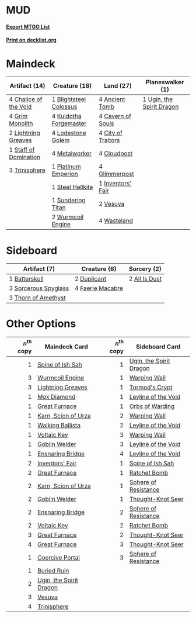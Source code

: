 # MUD

#### [Export MTGO List](../collection/MUD/MUD.txt)
#### [Print on decklist.org](http://decklist.org/?deckmain=4%09Ancient%20Tomb%0A1%09Blightsteel%20Colossus%0A4%09Cavern%20of%20Souls%0A4%09Chalice%20of%20the%20Void%0A4%09City%20of%20Traitors%0A4%09Cloudpost%0A4%09Glimmerpost%0A4%09Grim%20Monolith%0A1%09Inventors'%20Fair%0A4%09Kuldotha%20Forgemaster%0A2%09Lightning%20Greaves%0A4%09Lodestone%20Golem%0A4%09Metalworker%0A1%09Platinum%20Emperion%0A1%09Staff%20of%20Domination%0A1%09Steel%20Hellkite%0A1%09Sundering%20Titan%0A3%09Trinisphere%0A1%09Ugin,%20the%20Spirit%20Dragon%0A2%09Vesuva%0A4%09Wasteland%0A2%09Wurmcoil%20Engine&deckside=2%09All%20Is%20Dust%0A1%09Batterskull%0A2%09Duplicant%0A4%09Faerie%20Macabre%0A3%09Sorcerous%20Spyglass%0A3%09Thorn%20of%20Amethyst)
# Maindeck

|                                         Artifact (14)                                          |                                          Creature (18)                                          |                                          Land (27)                                          |                                          Planeswalker (1)                                          |
|------------------------------------------------------------------------------------------------|-------------------------------------------------------------------------------------------------|---------------------------------------------------------------------------------------------|----------------------------------------------------------------------------------------------------|
|4 [Chalice of the Void](http://gatherer.wizards.com/Pages/Card/Details.aspx?multiverseid=370411)|1 [Blightsteel Colossus](http://gatherer.wizards.com/Pages/Card/Details.aspx?multiverseid=221563)|4 [Ancient Tomb](http://gatherer.wizards.com/Pages/Card/Details.aspx?multiverseid=382842)    |1 [Ugin, the Spirit Dragon](http://gatherer.wizards.com/Pages/Card/Details.aspx?multiverseid=394086)|
|4 [Grim Monolith](http://gatherer.wizards.com/Pages/Card/Details.aspx?multiverseid=12626)       |4 [Kuldotha Forgemaster](http://gatherer.wizards.com/Pages/Card/Details.aspx?multiverseid=215098)|4 [Cavern of Souls](http://gatherer.wizards.com/Pages/Card/Details.aspx?multiverseid=426057) |                                                                                                    |
|2 [Lightning Greaves](http://gatherer.wizards.com/Pages/Card/Details.aspx?multiverseid=420601)  |4 [Lodestone Golem](http://gatherer.wizards.com/Pages/Card/Details.aspx?multiverseid=397736)     |4 [City of Traitors](http://gatherer.wizards.com/Pages/Card/Details.aspx?multiverseid=397543)|                                                                                                    |
|1 [Staff of Domination](http://gatherer.wizards.com/Pages/Card/Details.aspx?multiverseid=425819)|4 [Metalworker](http://gatherer.wizards.com/Pages/Card/Details.aspx?multiverseid=15246)          |4 [Cloudpost](http://gatherer.wizards.com/Pages/Card/Details.aspx?multiverseid=49050)        |                                                                                                    |
|3 [Trinisphere](http://gatherer.wizards.com/Pages/Card/Details.aspx?multiverseid=425823)        |1 [Platinum Emperion](http://gatherer.wizards.com/Pages/Card/Details.aspx?multiverseid=215092)   |4 [Glimmerpost](http://gatherer.wizards.com/Pages/Card/Details.aspx?multiverseid=209043)     |                                                                                                    |
|                                                                                                |1 [Steel Hellkite](http://gatherer.wizards.com/Pages/Card/Details.aspx?multiverseid=446958)      |1 [Inventors' Fair](http://gatherer.wizards.com/Pages/Card/Details.aspx?multiverseid=417820) |                                                                                                    |
|                                                                                                |1 [Sundering Titan](http://gatherer.wizards.com/Pages/Card/Details.aspx?multiverseid=442222)     |2 [Vesuva](http://gatherer.wizards.com/Pages/Card/Details.aspx?multiverseid=287332)          |                                                                                                    |
|                                                                                                |2 [Wurmcoil Engine](http://gatherer.wizards.com/Pages/Card/Details.aspx?multiverseid=425825)     |4 [Wasteland](http://gatherer.wizards.com/Pages/Card/Details.aspx?multiverseid=413790)       |                                                                                                    |


# Sideboard

|                                         Artifact (7)                                          |                                       Creature (6)                                        |                                      Sorcery (2)                                       |
|-----------------------------------------------------------------------------------------------|-------------------------------------------------------------------------------------------|----------------------------------------------------------------------------------------|
|1 [Batterskull](http://gatherer.wizards.com/Pages/Card/Details.aspx?multiverseid=233055)       |2 [Duplicant](http://gatherer.wizards.com/Pages/Card/Details.aspx?multiverseid=413762)     |2 [All Is Dust](http://gatherer.wizards.com/Pages/Card/Details.aspx?multiverseid=397750)|
|3 [Sorcerous Spyglass](http://gatherer.wizards.com/Pages/Card/Details.aspx?multiverseid=435407)|4 [Faerie Macabre](http://gatherer.wizards.com/Pages/Card/Details.aspx?multiverseid=370410)|                                                                                        |
|3 [Thorn of Amethyst](http://gatherer.wizards.com/Pages/Card/Details.aspx?multiverseid=140166) |                                                                                           |                                                                                        |


# Other Options

|*n*<sup>th</sup> copy|                                          Maindeck Card                                           |*n*<sup>th</sup> copy|                                          Sideboard Card                                          |
|--------------------:|--------------------------------------------------------------------------------------------------|--------------------:|--------------------------------------------------------------------------------------------------|
|                    1|[Spine of Ish Sah](http://gatherer.wizards.com/Pages/Card/Details.aspx?multiverseid=446956)       |                    1|[Ugin, the Spirit Dragon](http://gatherer.wizards.com/Pages/Card/Details.aspx?multiverseid=394086)|
|                    3|[Wurmcoil Engine](http://gatherer.wizards.com/Pages/Card/Details.aspx?multiverseid=425825)        |                    1|[Warping Wail](http://gatherer.wizards.com/Pages/Card/Details.aspx?multiverseid=407522)           |
|                    3|[Lightning Greaves](http://gatherer.wizards.com/Pages/Card/Details.aspx?multiverseid=420601)      |                    1|[Tormod's Crypt](http://gatherer.wizards.com/Pages/Card/Details.aspx?multiverseid=389723)         |
|                    1|[Mox Diamond](http://gatherer.wizards.com/Pages/Card/Details.aspx?multiverseid=212634)            |                    1|[Leyline of the Void](http://gatherer.wizards.com/Pages/Card/Details.aspx?multiverseid=205013)    |
|                    1|[Great Furnace](http://gatherer.wizards.com/Pages/Card/Details.aspx?multiverseid=205284)          |                    1|[Orbs of Warding](http://gatherer.wizards.com/Pages/Card/Details.aspx?multiverseid=398551)        |
|                    1|[Karn, Scion of Urza](http://gatherer.wizards.com/Pages/Card/Details.aspx?multiverseid=442889)    |                    2|[Warping Wail](http://gatherer.wizards.com/Pages/Card/Details.aspx?multiverseid=407522)           |
|                    1|[Walking Ballista](http://gatherer.wizards.com/Pages/Card/Details.aspx?multiverseid=423848)       |                    2|[Leyline of the Void](http://gatherer.wizards.com/Pages/Card/Details.aspx?multiverseid=205013)    |
|                    1|[Voltaic Key](http://gatherer.wizards.com/Pages/Card/Details.aspx?multiverseid=207889)            |                    3|[Warping Wail](http://gatherer.wizards.com/Pages/Card/Details.aspx?multiverseid=407522)           |
|                    1|[Goblin Welder](http://gatherer.wizards.com/Pages/Card/Details.aspx?multiverseid=442771)          |                    3|[Leyline of the Void](http://gatherer.wizards.com/Pages/Card/Details.aspx?multiverseid=205013)    |
|                    1|[Ensnaring Bridge](http://gatherer.wizards.com/Pages/Card/Details.aspx?multiverseid=442213)       |                    4|[Leyline of the Void](http://gatherer.wizards.com/Pages/Card/Details.aspx?multiverseid=205013)    |
|                    2|[Inventors' Fair](http://gatherer.wizards.com/Pages/Card/Details.aspx?multiverseid=417820)        |                    1|[Spine of Ish Sah](http://gatherer.wizards.com/Pages/Card/Details.aspx?multiverseid=446956)       |
|                    2|[Great Furnace](http://gatherer.wizards.com/Pages/Card/Details.aspx?multiverseid=205284)          |                    1|[Ratchet Bomb](http://gatherer.wizards.com/Pages/Card/Details.aspx?multiverseid=205482)           |
|                    2|[Karn, Scion of Urza](http://gatherer.wizards.com/Pages/Card/Details.aspx?multiverseid=442889)    |                    1|[Sphere of Resistance](http://gatherer.wizards.com/Pages/Card/Details.aspx?multiverseid=383106)   |
|                    2|[Goblin Welder](http://gatherer.wizards.com/Pages/Card/Details.aspx?multiverseid=442771)          |                    1|[Thought-Knot Seer](http://gatherer.wizards.com/Pages/Card/Details.aspx?multiverseid=407519)      |
|                    2|[Ensnaring Bridge](http://gatherer.wizards.com/Pages/Card/Details.aspx?multiverseid=442213)       |                    2|[Sphere of Resistance](http://gatherer.wizards.com/Pages/Card/Details.aspx?multiverseid=383106)   |
|                    2|[Voltaic Key](http://gatherer.wizards.com/Pages/Card/Details.aspx?multiverseid=207889)            |                    2|[Ratchet Bomb](http://gatherer.wizards.com/Pages/Card/Details.aspx?multiverseid=205482)           |
|                    3|[Great Furnace](http://gatherer.wizards.com/Pages/Card/Details.aspx?multiverseid=205284)          |                    2|[Thought-Knot Seer](http://gatherer.wizards.com/Pages/Card/Details.aspx?multiverseid=407519)      |
|                    4|[Great Furnace](http://gatherer.wizards.com/Pages/Card/Details.aspx?multiverseid=205284)          |                    3|[Thought-Knot Seer](http://gatherer.wizards.com/Pages/Card/Details.aspx?multiverseid=407519)      |
|                    1|[Coercive Portal](http://gatherer.wizards.com/Pages/Card/Details.aspx?multiverseid=382894)        |                    3|[Sphere of Resistance](http://gatherer.wizards.com/Pages/Card/Details.aspx?multiverseid=383106)   |
|                    1|[Buried Ruin](http://gatherer.wizards.com/Pages/Card/Details.aspx?multiverseid=446977)            |                     |                                                                                                  |
|                    2|[Ugin, the Spirit Dragon](http://gatherer.wizards.com/Pages/Card/Details.aspx?multiverseid=394086)|                     |                                                                                                  |
|                    3|[Vesuva](http://gatherer.wizards.com/Pages/Card/Details.aspx?multiverseid=287332)                 |                     |                                                                                                  |
|                    4|[Trinisphere](http://gatherer.wizards.com/Pages/Card/Details.aspx?multiverseid=425823)            |                     |                                                                                                  |


